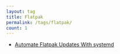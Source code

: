 ```yaml
---
layout: tag
title: Flatpak
permalink: /tags/flatpak/
count: 1
---
```


- [Automate Flatpak Updates With systemd](https://www.jwillikers.com/automate-flatpak-updates-with-systemd)
